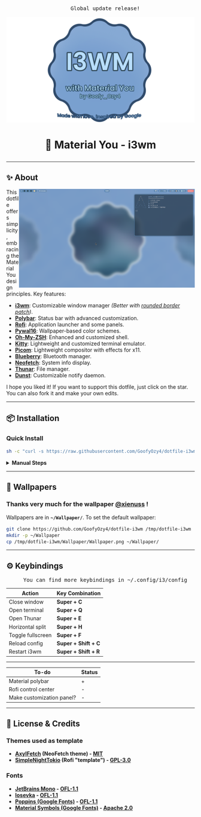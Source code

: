 <pre align="center">
   <a>Global update release!</a>
</pre>
![logo](https://github.com/GoofyOzy4/dotfile-i3wm/blob/main/Photos/new-logo-fix.png)

# <p align="center">🎨 Material You - i3wm</p>

---

## ✨ About
<a>
   <picture>
      <source media="(prefers-color-scheme: dark)" alt="" align="right" width="310px" srcset="https://github.com/GoofyOzy4/dotfile-i3wm/blob/main/Photos/example+.png"/>
      <img alt="" align="right" width="470px" src="https://github.com/GoofyOzy4/dotfile-i3wm/blob/main/Photos/example.png"/>
   </picture>
</a>

This dotfile offers simplicity , embracing the Material You design principles. Key features:
- **[i3wm](https://github.com/i3/i3)**: Customizable window manager *(Better with [rounded border patch](https://aur.archlinux.org/packages/i3-rounded-border-patch-git))*.
- **[Polybar](https://github.com/polybar/polybar)**: Status bar with advanced customization.
- **[Rofi](https://github.com/davatorium/rofi)**: Application launcher and some panels.
- **[Pywal16](https://github.com/eylles/pywal16)**: Wallpaper-based color schemes.
- **[Oh-My-ZSH](https://github.com/ohmyzsh/ohmyzsh)**: Enhanced and customized shell.
- **[Kitty](https://github.com/kovidgoyal/kitty)**: Lightweight and customized terminal emulator.
- **[Picom](https://github.com/yshui/picom)**: Lightweight compositor with effects for x11.
- **[Blueberry](https://github.com/linuxmint/blueberry)**: Bluetooth manager.
- **[Neofetch](https://github.com/dylanaraps/neofetch)**: System info display.
- **[Thunar](https://docs.xfce.org/xfce/thunar/start)**: File manager.
- **[Dunst](https://github.com/dunst-project/dunst)**: Customizable notify daemon.

I hope you liked it! If you want to support this dotfile, just click on the star. You can also fork it and make your own edits.

---

## 📦 Installation

### Quick Install
```sh
sh -c "curl -s https://raw.githubusercontent.com/GoofyOzy4/dotfile-i3wm/main/beta-install.sh | sh"
```

<details>
<summary><b>Manual Steps</b></summary>

#### 1. Install Dependencies

**Debian(SID)/Ubuntu**:
```sh
sudo apt update && sudo apt install git zsh imagemagick unzip zip python3 python-pip feh blueberry kitty neofetch maim picom rofi bluez polybar thunar xclip feh noto-fonts-emoji autotiling -y
```

**Arch/Manjaro**:
```sh
sudo pacman -S git zsh imagemagick unzip zip python3 python-pip feh blueberry kitty neofetch maim picom rofi bluez polybar thunar xclip feh noto-fonts-emoji autotiling --noconfirm
```

**Fedora**:
```sh
sudo dnf install git zsh imagemagick unzip zip python3 python-pip feh blueberry kitty neofetch maim picom rofi bluez polybar thunar xclip feh noto-fonts-emoji -y
```

**OpenSUSE**:
```sh
sudo zypper install git zsh imagemagick unzip zip python3 python-pip feh blueberry kitty neofetch maim picom rofi bluez polybar thunar xclip feh noto-fonts-emoji -y
```

###  [important : Pywal 16](https://github.com/eylles/pywal16) ; [Not important : Google Dot Cursor](https://github.com/ful1e5/Google_Cursor)

#### 2. Install Fonts

```bash
mkdir -p ~/.local/share/fonts

# JetBrains Mono
wget https://github.com/ryanoasis/nerd-fonts/releases/download/v3.2.1/JetBrainsMono.zip
unzip JetBrainsMono.zip -d ~/.local/share/fonts/JetBrainsMono

# Poppins
wget --no-hsts -cNP ~/.local/share/fonts/Poppins/ \
https://raw.githubusercontent.com/google/fonts/main/ofl/poppins/Poppins-{Regular,Bold,Italic,BoldItalic,Light,LightItalic,Medium,MediumItalic,SemiBold,SemiBoldItalic,Thin,ThinItalic}.ttf

# Iosevka
wget https://github.com/ryanoasis/nerd-fonts/releases/download/v3.2.1/Iosevka.zip
unzip Iosevka.zip -d ~/.local/share/fonts/Iosevka

# Material icons
wget --no-hsts -cNP ~/.local/share/fonts/Material-icons/ \
https://raw.githubusercontent.com/google/material-design-icons/master/variablefont/MaterialSymbolsOutlined%5BFILL%2CGRAD%2Copsz%2Cwght%5D.ttf

rm -rf JetBrainsMono.zip Iosevka.zip
fc-cache -fv
```

#### 3. Install Dotfile
```bash
git clone https://github.com/GoofyOzy4/dotfile-i3wm /tmp/dotfile-i3wm
cp -r /tmp/dotfile-i3wm/.config/* ~/.config/
cp -r /tmp/dotfile-i3wm/.local/share/* ~/.local/share/
cp /tmp/dotfile-i3wm/.zshrc ~/
rm -rf /tmp/dotfile-i3wm
```
</details>

---

## 🎨 Wallpapers

### Thanks very much for the wallpaper [@xienuss](https://github.com/xienuss) !

Wallpapers are in **`~/Wallpaper/`**. To set the default wallpaper:
```bash
git clone https://github.com/GoofyOzy4/dotfile-i3wm /tmp/dotfile-i3wm
mkdir -p ~/Wallpaper
cp /tmp/dotfile-i3wm/Wallpaper/Wallpaper.png ~/Wallpaper/
```

---

## ⚙️ Keybindings

<pre align="center">
   <a>You can find more keybindings in ~/.config/i3/config</a>
</pre>

| Action               | Key Combination          |
|----------------------|--------------------------|
| Close window         | **Super + C**           |
| Open terminal        | **Super + Q**           |
| Open Thunar          | **Super + E**           |
| Horizontal split     | **Super + H**           |
| Toggle fullscreen    | **Super + F**           |
| Reload config        | **Super + Shift + C**   |
| Restart i3wm         | **Super + Shift + R**   |


---
|To-do|Status|
|-----|------|
|Material polybar|+|
|Rofi control center|-|
|Make customization panel?|-|

---

## 📜 License & Credits
### Themes used as template
- **[AxylFetch](https://github.com/Chick2D/neofetch-themes/blob/main/small/axylfetch.conf) (NeoFetch theme) - [MIT](https://github.com/Chick2D/neofetch-themes?tab=MIT-1-ov-file#readme)**
- **[SimpleNightTokio](https://github.com/newmanls/rofi-themes-collection/blob/master/themes/simple-tokyonight.rasi) (Rofi "template") - [GPL-3.0](https://github.com/newmanls/rofi-themes-collection/tree/master?tab=GPL-3.0-1-ov-file)**

### Fonts
- **[JetBrains Mono](https://github.com/JetBrains/JetBrainsMono?tab=readme-ov-file) - [OFL-1.1](https://github.com/JetBrains/JetBrainsMono?tab=OFL-1.1-1-ov-file#readme)**
- **[Iosevka](https://github.com/be5invis/Iosevka) - [OFL-1.1](https://github.com/be5invis/Iosevka?tab=OFL-1.1-1-ov-file)**
- **[Poppins (Google Fonts)](https://fonts.google.com/specimen/Poppins) - [OFL-1.1](https://fonts.google.com/specimen/Poppins/license)**
- **[Material Symbols (Google Fonts)](https://fonts.google.com/icons?icon.size=24&icon.color=undefined) - [Apache 2.0](https://www.apache.org/licenses/LICENSE-2.0.html)**
